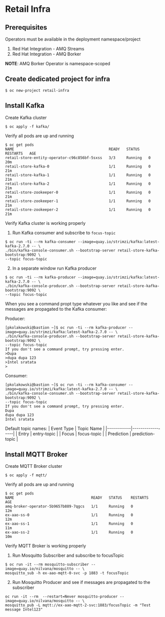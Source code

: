 # Retail Infra

## Prerequisites
Operators must be available in the deployment namespace/project
1. Red Hat Integration - AMQ Streams
1. Red Hat Integration - AMQ Borker

**NOTE**: AMQ Borker Operator is namespace-scoped

## Create dedicated project for infra
```
$ oc new-project retail-infra
```

## Install Kafka

Create Kafka cluster
```
$ oc apply -f kafka/
```

Verify all pods are up and running
```
$ oc get pods
NAME                                           READY   STATUS    RESTARTS   AGE
retail-store-entity-operator-c96c856bf-5sxss   3/3     Running   0          20m
retail-store-kafka-0                           1/1     Running   0          21m
retail-store-kafka-1                           1/1     Running   0          21m
retail-store-kafka-2                           1/1     Running   0          21m
retail-store-zookeeper-0                       1/1     Running   0          21m
retail-store-zookeeper-1                       1/1     Running   0          21m
retail-store-zookeeper-2                       1/1     Running   0          21m
```

Verify Kafka cluster is working properly

1. Run Kafka consumer and subscribe to `focus-topic`
```
$ oc run -ti --rm kafka-consumer --image=quay.io/strimzi/kafka:latest-kafka-2.7.0 -- \
./bin/kafka-console-consumer.sh --bootstrap-server retail-store-kafka-bootstrap:9092 \
--topic focus-topic
```

2. In a separate window run Kafka producer
```
$ oc run -ti --rm kafka-producer --image=quay.io/strimzi/kafka:latest-kafka-2.7.0 -- \
./bin/kafka-console-producer.sh --bootstrap-server retail-store-kafka-bootstrap:9092 \
--topic focus-topic
```

When you see a command propt type whatever you like and see if the messages are propagated to the Kafka consumer:

Producer:
```
[pkolakowski@bastion ~]$ oc run -ti --rm kafka-producer --image=quay.io/strimzi/kafka:latest-kafka-2.7.0 -- \
./bin/kafka-console-producer.sh --bootstrap-server retail-store-kafka-bootstrap:9092 \
--topic focus-topic 
If you don't see a command prompt, try pressing enter.
>Dupa
>dupa dupa 123
>Intel sratata
>
```

Consumer:
```
[pkolakowski@bastion ~]$ oc run -ti --rm kafka-consumer --image=quay.io/strimzi/kafka:latest-kafka-2.7.0 -- \
./bin/kafka-console-consumer.sh --bootstrap-server retail-store-kafka-bootstrap:9092 \
--topic focus-topic                                                                                                         
If you don't see a command prompt, try pressing enter.
Dupa
dupa dupa 123
Intel sratata
```

Default topic names:
| Event Type | Topic Name       |
|------------|------------------|
| Entry      | entry-topic      |
| Focus      | focus-topic      |
| Prediction | prediction-topic |

## Install MQTT Broker

Create MQTT Broker cluster
```
$ oc apply -f mqtt/
```



Verify all pods are up and running
```
$ oc get pods
NAME                                   READY   STATUS    RESTARTS   AGE
amq-broker-operator-5b9657b889-7qgcs   1/1     Running   0          12m
ex-aao-ss-0                            1/1     Running   0          12m
ex-aao-ss-1                            1/1     Running   0          11m
ex-aao-ss-2                            1/1     Running   0          10m
```

Verify MQTT Broker is working properly

1. Run Mosquitto Subscriber and subscribe to focusTopic
```
$ oc run -it --rm mosquitto-subscriber --image=quay.io/nilvana/mosquitto -- \
mosquitto_sub -h ex-aao-mqtt-0-svc -p 1883 -t focusTopic
```
2. Run Mosquitto Producer and see if messages are propagated to the subscriber
```
oc run -it --rm  --restart=Never mosquitto-producer --image=quay.io/nilvana/mosquitto -- \
mosquitto_pub -L mqtt://ex-aao-mqtt-2-svc:1883/focusTopic -m "Test message Intel123"
```
